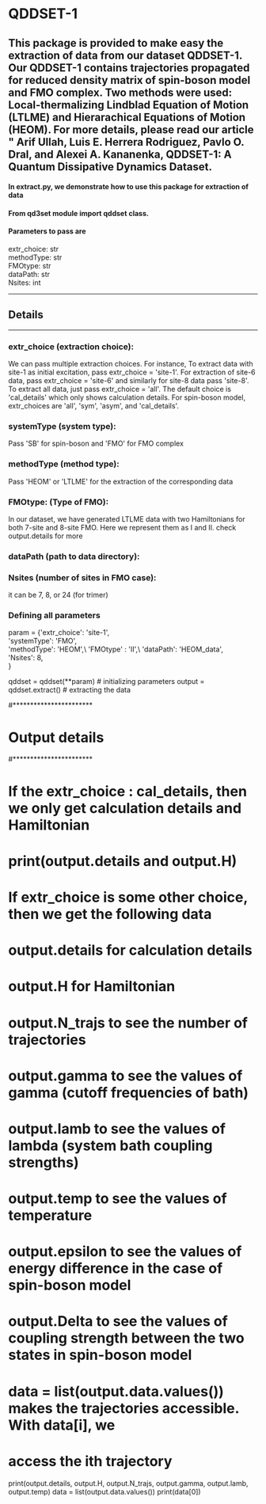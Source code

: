 # QDDSET-1
## This package is provided to make easy the extraction of data from our dataset QDDSET-1. Our QDDSET-1 contains trajectories propagated for reduced density matrix of spin-boson model and FMO complex. Two methods were used: Local-thermalizing Lindblad Equation of Motion (LTLME) and Hierarachical Equations of Motion (HEOM). For more details, please read our article " Arif Ullah, Luis E. Herrera Rodriguez, Pavlo O. Dral, and Alexei A. Kananenka, QDDSET-1: A Quantum Dissipative Dynamics Dataset.

#### In extract.py, we demonstrate how to use this package for extraction of data

#### From qd3set module import qddset class.
#### Parameters to pass are
 extr_choice: str \
 methodType: str  \
 FMOtype:  str  \
 dataPath: str  \
 Nsites: int  

***********************
##   Details 
***********************

### extr_choice (extraction choice):
 We can pass multiple extraction choices. For instance, To extract data with site-1 as initial excitation, 
 pass extr_choice = 'site-1'. For extraction of site-6 data, 
 pass extr_choice = 'site-6' and similarly for site-8 data pass 'site-8'. 
 To extract all data, just pass extr_choice = 'all'. The default choice is 'cal_details' which 
 only shows calculation details. For spin-boson model, extr_choices are 'all', 'sym', 'asym', and 'cal_details'.

### systemType (system type): 
Pass 'SB' for spin-boson and 'FMO' for FMO complex

### methodType (method type):
Pass 'HEOM' or 'LTLME' for the extraction of the corresponding data

### FMOtype: (Type of FMO):
 In our dataset, we have generated LTLME data with two Hamiltonians for both 
 7-site and 8-site FMO. Here we represent them as I and II. check output.details
 for more

### dataPath (path to data directory):

### Nsites (number of sites in FMO case):
 it can be 7, 8, or 24 (for trimer)

### Defining all parameters 
param = {'extr_choice': 'site-1', \
        'systemType': 'FMO', \
        'methodType': 'HEOM',\ 
        'FMOtype' : 'II',\ 
        'dataPath': 'HEOM_data',\
        'Nsites': 8, \
        }
        
qddset = qddset(**param) #  initializing parameters
output = qddset.extract() # extracting the data

#***********************
#  Output details
#***********************

# If the extr_choice : cal_details, then we only get calculation details and Hamiltonian

# print(output.details and output.H)

# If extr_choice is some other choice, then we get the following data
#  output.details for calculation details
#  output.H for Hamiltonian
#  output.N_trajs to see the number of trajectories
# output.gamma to see the values of gamma (cutoff frequencies of bath)
# output.lamb to see the values of lambda (system bath coupling strengths)
# output.temp to see the values of temperature
# output.epsilon to see the values of energy difference in the case of spin-boson model
# output.Delta  to see the values of coupling strength between the two states in spin-boson model
# data = list(output.data.values()) makes the trajectories accessible. With data[i], we
# access the ith trajectory

print(output.details, output.H, output.N_trajs, output.gamma, output.lamb, output.temp)
data = list(output.data.values())
print(data[0])
